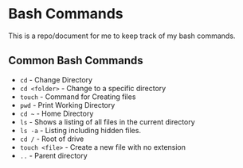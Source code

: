 # Bash Commands

This is a repo/document for me to keep track of my bash commands.

## Common Bash Commands
- `cd` - Change Directory
- `cd <folder>` - 	Change to a specific directory
- `touch` - Command for Creating files
- `pwd` - Print Working Directory
- `cd ~` - Home Directory
- `ls` - Shows a listing of all files in the current directory
- `ls -a` - Listing including hidden files.
- `cd /` - Root of drive
- `touch <file>` - 	Create a new file with no extension
- `..` - Parent directory